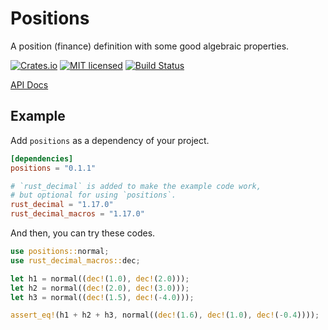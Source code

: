 # Positions

A position (finance) definition with some good algebraic properties.

[![Crates.io][crates-badge]][crates-url]
[![MIT licensed][mit-badge]][mit-url]
[![Build Status][actions-badge]][actions-url]

[crates-badge]: https://img.shields.io/crates/v/positions.svg
[crates-url]: https://crates.io/crates/positions
[mit-badge]: https://img.shields.io/badge/license-MIT-blue.svg
[mit-url]: https://github.com/Nouzan/positions/blob/master/LICENSE
[actions-badge]: https://github.com/Nouzan/positions/workflows/CI/badge.svg
[actions-url]: https://github.com/Nouzan/positions/actions?query=workflow%3ACI+branch%3Amain

[API Docs](https://docs.rs/positions/latest/positions)

## Example

Add `positions` as a dependency of your project.

```toml
[dependencies]
positions = "0.1.1"

# `rust_decimal` is added to make the example code work,
# but optional for using `positions`.
rust_decimal = "1.17.0"
rust_decimal_macros = "1.17.0"
```

And then, you can try these codes.

```rust
use positions::normal;
use rust_decimal_macros::dec;

let h1 = normal((dec!(1.0), dec!(2.0)));
let h2 = normal((dec!(2.0), dec!(3.0)));
let h3 = normal((dec!(1.5), dec!(-4.0)));

assert_eq!(h1 + h2 + h3, normal((dec!(1.6), dec!(1.0), dec!(-0.4))));
```
